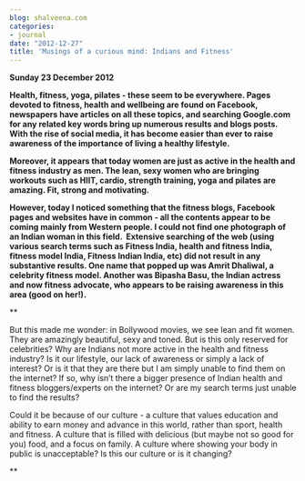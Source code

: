 ```yaml
---
blog: shalveena.com
categories:
- journal
date: "2012-12-27"
title: 'Musings of a curious mind: Indians and Fitness'
---
```


**Sunday 23 December 2012**

  

**Health, fitness, yoga, pilates - these seem to be everywhere. Pages devoted to fitness, health and wellbeing are found on Facebook, newspapers have articles on all these topics, and searching Google.com for any related key words bring up numerous results and blogs posts. With the rise of social media, it has become easier than ever to raise awareness of the importance of living a healthy lifestyle.**

**Moreover, it appears that today women are just as active in the health and fitness industry as men. The lean, sexy women who are bringing workouts such as HIIT, cardio, strength training, yoga and pilates are amazing. Fit, strong and motivating.**

  

**However, today I noticed something that the fitness blogs, Facebook pages and websites have in common - all the contents appear to be coming mainly from Western people. I could not find one photograph of an Indian woman in this field.  Extensive searching of the web (using various search terms such as Fitness India, health and fitness India, fitness model India, Fitness Indian India, etc) did not result in any substantive results. One name that popped up was Amrit Dhaliwal, a celebrity fitness model. Another was Bipasha Basu, the Indian actress and now fitness advocate, who appears to be raising awareness in this area (good on her!).**

**  

But this made me wonder: in Bollywood movies, we see lean and fit women. They are amazingly beautiful, sexy and toned. But is this only reserved for celebrities? Why are Indians not more active in the health and fitness industry? Is it our lifestyle, our lack of awareness or simply a lack of interest? Or is it that they are there but I am simply unable to find them on the internet? If so, why isn’t there a bigger presence of Indian health and fitness bloggers/experts on the internet? Or are my search terms just unable to find the results?

  

Could it be because of our culture - a culture that values education and ability to earn money and advance in this world, rather than sport, health and fitness. A culture that is filled with delicious (but maybe not so good for you) food, and a focus on family. A culture where showing your body in public is unacceptable? Is this our culture or is it changing?

**